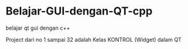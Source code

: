 # Belajar-GUI-dengan-QT-cpp
belajar qt gui dengan c++

Project dari no 1 sampai 32 adalah Kelas KONTROL (Widget) dalam QT
